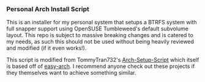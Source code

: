 ### Personal Arch Install Script

This is an installer for my personal system that setups a BTRFS system with full snapper support using OpenSUSE Tumbleweed's default subvolume layout. This repo is subject to massive breaking changes and is catered to my needs, as such this should not be used without being heavily reviewed and modified (if it even works!).


This script is modified from TommyTran732's [Arch-Setup-Script](https://github.com/TommyTran732/Arch-Setup-Script/) which itself is based off of [easy-arch](https://github.com/classy-giraffe/easy-arch). I recommend anyone check out these projects if they themselves want to achieve something similar. 